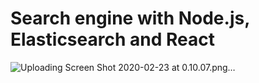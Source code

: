 # Search engine with Node.js, Elasticsearch and React

![Uploading Screen Shot 2020-02-23 at 0.10.07.png…]()
